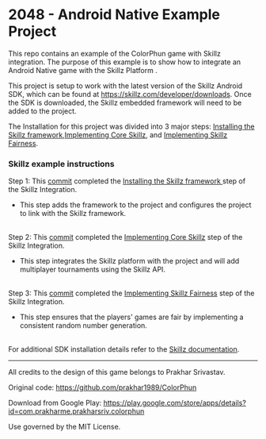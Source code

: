 # 2048 - Android Native Example Project

This repo contains an example of the ColorPhun game with Skillz integration. The purpose of this example is to show how to integrate an Android Native game with the Skillz Platform .

This project is setup to work with the latest version of the Skillz Android SDK, which can be found at https://skillz.com/developer/downloads. Once the SDK is downloaded, the Skillz embedded framework will need to be added to the project. 

The Installation for this project was divided into 3 major steps: [Installing the Skillz framework](google.com),[Implementing Core Skillz](google.com), and [Implementing Skillz Fairness](google.com).

### Skillz example instructions <br />
Step 1: This [commit](google.com) completed the [Installing the Skillz framework ](https://cdn.skillz.com/doc/developer/android_native/integrate_skillz_sdk/adding_the_skillz_library/) step of the Skillz Integration. 

* This step adds the framework to the project and configures the project to link with the Skillz framework.<br /><br />

Step 2: This [commit](google.com) completed the [Implementing Core Skillz](https://cdn.skillz.com/doc/developer/android_native/integrate_skillz_sdk/handle_skillz_activity/) step of the Skillz Integration. 

* This step integrates the Skillz platform with the project and will add multiplayer tournaments using the Skillz API.<br /><br />

Step 3: This [commit](google.com) completed the [Implementing Skillz Fairness](https://cdn.skillz.com/doc/developer/android_native/integrate_skillz_sdk/handle_skillz_activity/) step of the Skillz Integration. 

* This step ensures that the players' games are fair by implementing a consistent random number generation.<br /><br />

For additional SDK installation details refer to the [Skillz documentation](https://cdn.skillz.com/doc/developer/).
<hr/>

All credits to the design of this game belongs to Prakhar Srivastav.

Original code: https://github.com/prakhar1989/ColorPhun

Download from Google Play: https://play.google.com/store/apps/details?id=com.prakharme.prakharsriv.colorphun

Use governed by the MIT License.


